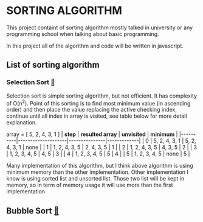 # SORTING ALGORITHM

This project containt of sorting algorithm mostly talked in university or any programming school when talking about basic programming.

In this project all of the algorithm and code will be written in javascript.

## List of sorting algorithm

### **Selection Sort** [:rocket:](https://github.com/Indrabay/sorting/blob/master/selection_sort.js)

Selection sort is simple sorting algorithm, but not efficient. It has complexity of O(n<sup>2</sup>). Point of this sorting is to find most minimum value (in ascending order) and then place the value replacing the active checking index, continue until all index in array is visited, see table below for more detail explanation.

array = [ 5, 2, 4, 3, 1 ]
| **step** | **resulted array** | **unvisited** | **minimum** |
|----------|--------------------|---------------|-------------|
|     0    |    5, 2, 4, 3, 1   | 5, 2, 4, 3, 1 |     none    |
|     1    |    1, 2, 4, 3, 5   |    2, 4, 3, 5 |      1      |
|     2    |    1, 2, 4, 3, 5   |       4, 3, 5 |      2      |
|     3    |    1, 2, 3, 4, 5   |          4, 5 |      3      |
|     4    |    1, 2, 3, 4, 5   |             5 |      4      |
|     5    |    1, 2, 3, 4, 5   |          none |      5      |

Many implementation of this algorithm, but I think above algorithm is using minimum memory than the other implementation. Other implementation I know is using sorted list and unsorted list. Those two list will be kept in memory, so in term of memory usage it will use more than the first implementation

## **Bubble Sort** [:rocket:](https://github.com/Indrabay/sorting/blob/master/bubble_sort.js)